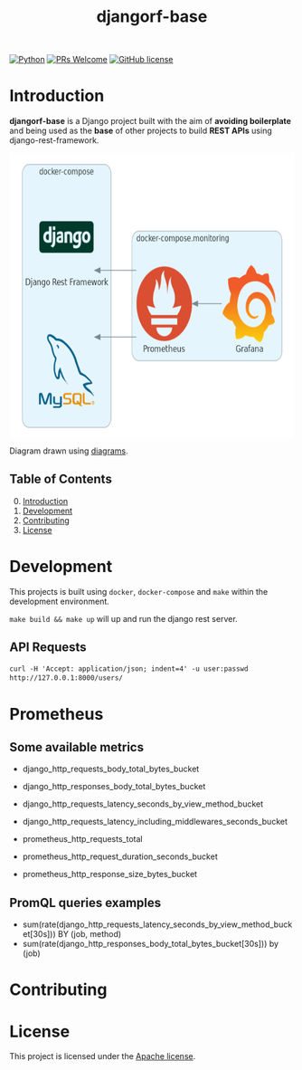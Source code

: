 <h1 align="center"> djangorf-base </h1> <br>

[![Python](https://img.shields.io/badge/Python-v3.6%2B-blue)]()
[![PRs Welcome](https://img.shields.io/badge/PRs-welcome-brightgreen.svg)](https://github.com/eduardogr/evalytics/blob/master/.github/CONTRIBUTING.md)
[![GitHub license](https://img.shields.io/badge/License-Apache%202.0-blue.svg)](https://github.com/eduardogr/djangorf-base/blob/master/LICENSE)

# Introduction

**djangorf-base** is a Django project built with the aim of **avoiding boilerplate** and being used as the **base** of other projects to build **REST APIs** using django-rest-framework.

<div align="center">
<img src="doc/arquitecture.png" alt="drawing" align="center" width="657" height="504"/>
</div>

Diagram drawn using [diagrams](https://github.com/mingrammer/diagrams).

## Table of Contents

0. [Introduction](#introduction)
0. [Development](#development)
0. [Contributing](#family-contributing)
0. [License](#page_with_curl-license)

# Development

This projects is built using `docker`, `docker-compose` and `make` within the development environment.

`make build && make up` will up and run the django rest server.

## API Requests

```
curl -H 'Accept: application/json; indent=4' -u user:passwd http://127.0.0.1:8000/users/
```

# Prometheus

## Some available metrics

- django_http_requests_body_total_bytes_bucket
- django_http_responses_body_total_bytes_bucket
- django_http_requests_latency_seconds_by_view_method_bucket
- django_http_requests_latency_including_middlewares_seconds_bucket

- prometheus_http_requests_total
- prometheus_http_request_duration_seconds_bucket
- prometheus_http_response_size_bytes_bucket

## PromQL queries examples

- sum(rate(django_http_requests_latency_seconds_by_view_method_bucket[30s])) BY (job, method)
- sum(rate(django_http_responses_body_total_bytes_bucket[30s])) by (job)

# Contributing

# License

This project is licensed under the [Apache license](https://github.com/eduardogr/evalytics/blob/main/LICENSE).
